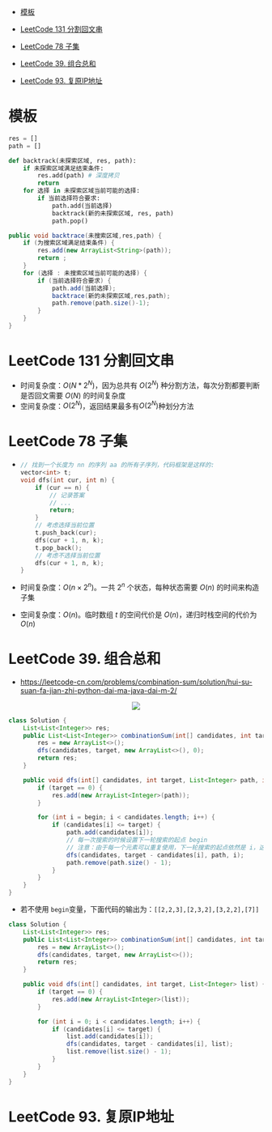 <!-- GFM-TOC -->

- [模板](#模板)

- [LeetCode 131 分割回文串](#LeetCode-131-分割回文串)
- [LeetCode 78 子集](#LeetCode-78-子集)
- [LeetCode 39. 组合总和](#LeetCode-39-组合总和)
- [LeetCode 93. 复原IP地址](#LeetCode-93-复原IP地址)

<!-- GFM-TOC -->

# 模板

```python
res = []
path = []

def backtrack(未探索区域, res, path):
    if 未探索区域满足结束条件:
        res.add(path) # 深度拷贝
        return
    for 选择 in 未探索区域当前可能的选择:
        if 当前选择符合要求:
            path.add(当前选择)
            backtrack(新的未探索区域, res, path)
            path.pop()

```

```java
public void backtrace(未搜索区域,res,path) {
    if (为搜索区域满足结束条件) {
        res.add(new ArrayList<String>(path));
        return ;
    }
    for (选择 : 未搜索区域当前可能的选择) {
        if (当前选择符合要求) {
            path.add(当前选择);
            backtrace(新的未探索区域,res,path);
            path.remove(path.size()-1);            
        }
    }
}
```

# LeetCode 131 分割回文串

- 时间复杂度：$O(N * 2 ^ N)$，因为总共有 $O(2^N)$ 种分割方法，每次分割都要判断是否回文需要 $O(N)$ 的时间复杂度
- 空间复杂度：$O(2^N)$，返回结果最多有$O(2^N)$种划分方法

# LeetCode 78 子集

- ```c++
  // 找到一个长度为 nn 的序列 aa 的所有子序列，代码框架是这样的:
  vector<int> t;
  void dfs(int cur, int n) {
      if (cur == n) {
          // 记录答案
          // ...
          return;
      }
      // 考虑选择当前位置
      t.push_back(cur);
      dfs(cur + 1, n, k);
      t.pop_back();
      // 考虑不选择当前位置
      dfs(cur + 1, n, k);
  }
  ```

- 时间复杂度：$O(n \times 2 ^ n)$。一共 $2^n$ 个状态，每种状态需要 $O(n)$ 的时间来构造子集

- 空间复杂度：$O(n)$。临时数组 $t$ 的空间代价是 $O(n)$，递归时栈空间的代价为 $O(n)$

# LeetCode 39. 组合总和

- https://leetcode-cn.com/problems/combination-sum/solution/hui-su-suan-fa-jian-zhi-python-dai-ma-java-dai-m-2/

<center><img src="https://i.loli.net/2021/04/25/WPkMgel4RrBwbf3.png"/></center>

```java
class Solution {
    List<List<Integer>> res;
    public List<List<Integer>> combinationSum(int[] candidates, int target) {
        res = new ArrayList<>();
        dfs(candidates, target, new ArrayList<>(), 0);
        return res;
    }

    public void dfs(int[] candidates, int target, List<Integer> path, int begin) {
        if (target == 0) {
            res.add(new ArrayList<Integer>(path));
        }

        for (int i = begin; i < candidates.length; i++) {
            if (candidates[i] <= target) {
                path.add(candidates[i]);
                // 每一次搜索的时候设置下一轮搜索的起点 begin
                // 注意：由于每一个元素可以重复使用，下一轮搜索的起点依然是 i，这里非常容易弄错
                dfs(candidates, target - candidates[i], path, i);
                path.remove(path.size() - 1);
            }
        }
    }
}
```

- 若不使用 `begin`变量，下面代码的输出为：`[[2,2,3],[2,3,2],[3,2,2],[7]]`

```java
class Solution {
    List<List<Integer>> res;
    public List<List<Integer>> combinationSum(int[] candidates, int target) {
        res = new ArrayList<>();
        dfs(candidates, target, new ArrayList<>());
        return res;
    }

    public void dfs(int[] candidates, int target, List<Integer> list) {
        if (target == 0) {
            res.add(new ArrayList<Integer>(list));
        }

        for (int i = 0; i < candidates.length; i++) {
            if (candidates[i] <= target) {
                list.add(candidates[i]);
                dfs(candidates, target - candidates[i], list);
                list.remove(list.size() - 1);
            }
        }
    }
}
```

# LeetCode 93. 复原IP地址